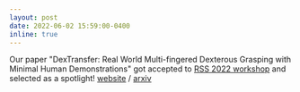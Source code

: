 ```yaml
---
layout: post
date: 2022-06-02 15:59:00-0400
inline: true
---
```


Our paper "DexTransfer: Real World Multi-fingered Dexterous Grasping with Minimal Human Demonstrations" got accepted to [RSS 2022 workshop](https://sites.google.com/nvidia.com/rss2022overlookedinil/papers) and selected as a spotlight! [website](https://sites.google.com/view/dextransfer/home) / [arxiv](https://arxiv.org/abs/2209.14284)